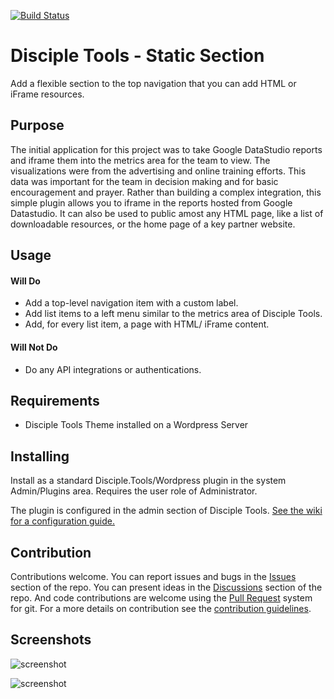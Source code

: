 [![Build Status](https://travis-ci.com/DiscipleTools/disciple-tools-static-section.svg?branch=master)](https://travis-ci.com/DiscipleTools/disciple-tools-static-section.svg?branch=master)

# Disciple Tools - Static Section

Add a flexible section to the top navigation that you can add HTML or iFrame resources.

## Purpose

The initial application for this project was to take Google DataStudio reports
and iframe them into the metrics area for the team to view. The visualizations were from
the advertising and online training efforts. This data was important for the team in decision making
and for basic encouragement and prayer. Rather than building a complex integration, this simple
plugin allows you to iframe in the reports hosted from Google Datastudio. It can also be used to
public amost any HTML page, like a list of downloadable resources, or the home page of a key partner
website.

## Usage

#### Will Do

- Add a top-level navigation item with a custom label.
- Add list items to a left menu similar to the metrics area of Disciple Tools.
- Add, for every list item, a page with HTML/ iFrame content.

#### Will Not Do

- Do any API integrations or authentications.

## Requirements

- Disciple Tools Theme installed on a Wordpress Server

## Installing

Install as a standard Disciple.Tools/Wordpress plugin in the system Admin/Plugins area. Requires the user role of Administrator.

The plugin is configured in the admin section of Disciple Tools. [See the wiki for a configuration guide.](https://github.com/DiscipleTools/disciple-tools-static-section/wiki)

## Contribution

Contributions welcome. You can report issues and bugs in the
[Issues](https://github.com/DiscipleTools/disciple-tools-static-section/issues) section of the repo. You can present ideas
in the [Discussions](https://github.com/DiscipleTools/disciple-tools-static-section/discussions) section of the repo. And
code contributions are welcome using the [Pull Request](https://github.com/DiscipleTools/disciple-tools-static-section/pulls)
system for git. For a more details on contribution see the
[contribution guidelines](https://github.com/DiscipleTools/disciple-tools-static-section/blob/master/CONTRIBUTING.md).


## Screenshots

![screenshot](https://raw.githubusercontent/DiscipleTools/disciple-tools-static-section/master/documentation/snapshot-1.png)

![screenshot](https://raw.githubusercontent/DiscipleTools/disciple-tools-static-section/master/documentation/snapshot-2.png)





